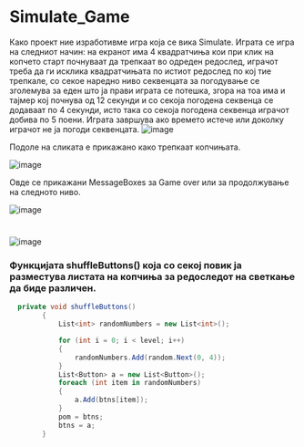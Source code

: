 # Simulate_Game
Како проект ние изработивме игра која се вика Simulate. Играта се игра на следниот начин: на екранот има 4 квадратчиња кои при клик на копчето старт почнуваат да трепкаат во одреден редослед,
играчот треба да ги исклика квадратчињата по истиот редослед по кој тие трепкале, со секое наредно ниво секвенцата за погодување се зголемува за еден што ја прави играта се потешка, згора на тоа има и тајмер
кој почнува од 12 секунди и со секоја погодена секвенца се додаваат по 4 секунди, исто така со секоја погодена секвенца играчот добива по 5 поени. Играта завршува ако времето истече или доколку играчот не ја погоди
секвенцата.
![image](https://user-images.githubusercontent.com/63514637/86619212-78d0e600-bfba-11ea-8040-09857dae67b5.png)

Подоле на сликата е прикажано како трепкаат копчињата.

![image](https://user-images.githubusercontent.com/63514637/86619332-a453d080-bfba-11ea-9004-99672d31c558.png)

Овде се прикажани MessageBoxes за Game over или за продолжување на следното ниво.

![image](https://user-images.githubusercontent.com/63514637/86619403-c9e0da00-bfba-11ea-9c6c-6b036683233f.png)

#

![image](https://user-images.githubusercontent.com/63514637/86619458-e2e98b00-bfba-11ea-9ca3-51860d4dfb23.png)

### Функцијата shuffleButtons() која со секој повик ја разместува листата на копчиња за редоследот на светкање да биде различен.

```c#
  private void shuffleButtons()
        {
            List<int> randomNumbers = new List<int>();

            for (int i = 0; i < level; i++)
            {
                randomNumbers.Add(random.Next(0, 4));
            }
            List<Button> a = new List<Button>();
            foreach (int item in randomNumbers)
            {
                a.Add(btns[item]);
            }
            pom = btns;
            btns = a;
        }
